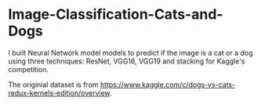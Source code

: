 # Image-Classification-Cats-and-Dogs

I built Neural Network model models to predict if the image is a cat or a dog using three techniques: ResNet, VGG16, VGG19 and stacking for Kaggle's competition. 

The originial dataset is from https://www.kaggle.com/c/dogs-vs-cats-redux-kernels-edition/overview.



